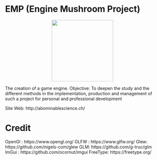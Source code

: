 # EMP (Engine Mushroom Project)
<p align="center">
  <img src="https://abominablescience.ch/logoProject.png" width="200" height="200"/>
</p>
<p>The creation of a game engine. Objective: To deepen the study and the different methods in the implementation, production and management of such a project for personal and professional development</p>
<p>Site Web: http://abominablescience.ch/</p>

<h1>Credit</h1>
OpenGl : https://www.opengl.org/
GLFW : https://www.glfw.org/
Glew: https://github.com/nigels-com/glew
GLM: https://github.com/g-truc/glm
ImGui : https://github.com/ocornut/imgui
FreeType: https://freetype.org/
